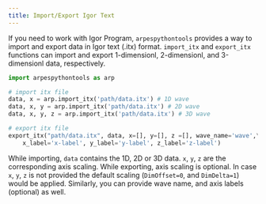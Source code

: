 ```yaml
---
title: Import/Export Igor Text
---
```

If you need to work with Igor Program, `arpespythontools` provides a way to
import and export data in Igor text (.itx) format. `import_itx` and
`export_itx` functions can import and export 1-dimensionl, 2-dimensionl, and
3-dimensionl data, respectively.
```python
import arpespythontools as arp

# import itx file
data, x = arp.import_itx('path/data.itx') # 1D wave
data, x, y = arp.import_itx('path/data.itx') # 2D wave
data, x, y, z = arp.import_itx('path/data.itx') # 3D wave

# export itx file
export_itx("path/data.itx", data, x=[], y=[], z =[], wave_name='wave',\
    x_label='x-label', y_label='y-label', z_label='z-label')
```
While importing, `data` contains the 1D, 2D or 3D data. `x`, `y`, `z` are the
corresponding axis scaling. While exporting, axis scaling is optional. In case
`x`, `y`, `z` is not provided the default scaling (`DimOffset=0`, and
`DimDelta=1`) would be applied. Similarly, you can provide wave name, and axis
labels (optional) as well.
